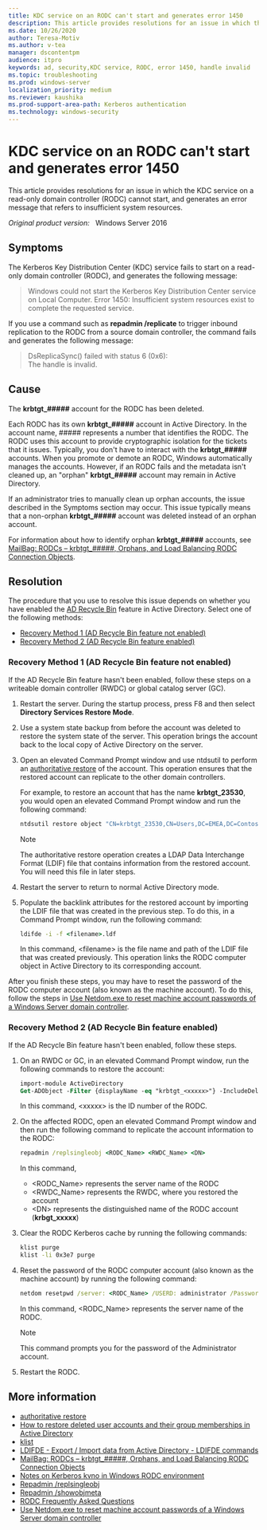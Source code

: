 ```yaml
---
title: KDC service on an RODC can't start and generates error 1450
description: This article provides resolutions for an issue in which the KDC service on a read-only domain controller (RODC) cannot start, and generates an error message that refers to insufficient system resources.
ms.date: 10/26/2020
author: Teresa-Motiv
ms.author: v-tea
manager: dscontentpm
audience: itpro
keywords: ad, security,KDC service, RODC, error 1450, handle invalid
ms.topic: troubleshooting
ms.prod: windows-server
localization_priority: medium
ms.reviewer: kaushika
ms.prod-support-area-path: Kerberos authentication
ms.technology: windows-security
---
```


# KDC service on an RODC can't start and generates error 1450

This article provides resolutions for an issue in which the KDC service on a read-only domain controller (RODC) cannot start, and generates an error message that refers to insufficient system resources.

_Original product version:_ &nbsp; Windows Server 2016

## Symptoms

The Kerberos Key Distribution Center (KDC) service fails to start on a read-only domain controller (RODC), and generates the following message:

> Windows could not start the Kerberos Key Distribution Center service on Local Computer. Error 1450: Insufficient system resources exist to complete the requested service.

If you use a command such as **repadmin /replicate** to trigger inbound replication to the RODC from a source domain controller, the command fails and generates the following message:

> DsReplicaSync() failed with status 6 (0x6):  
> The handle is invalid.

## Cause

The **krbtgt_#####** account for the RODC has been deleted.

Each RODC has its own **krbtgt_#####** account in Active Directory. In the account name, ##### represents a number that identifies the RODC. The RODC uses this account to provide cryptographic isolation for the tickets that it issues. Typically, you don't have to interact with the **krbtgt_#####** accounts. When you promote or demote an RODC, Windows automatically manages the accounts. However, if an RODC fails and the metadata isn't cleaned up, an "orphan" **krbtgt_#####** account may remain in Active Directory.

If an administrator tries to manually clean up orphan accounts, the issue described in the Symptoms section may occur. This issue typically means that a non-orphan **krbtgt_#####** account was deleted instead of an orphan account.

For information about how to identify orphan **krbtgt_#####** accounts, see [MailBag: RODCs – krbtgt_#####, Orphans, and Load Balancing RODC Connection Objects](https://techcommunity.microsoft.com/t5/core-infrastructure-and-security/mailbag-rodcs-krbtgt-orphans-and-load-balancing-rodc-connection/ba-p/256064).

## Resolution

The procedure that you use to resolve this issue depends on whether you have enabled the [AD Recycle Bin](https://docs.microsoft.com/previous-versions/windows/it-pro/windows-server-2008-R2-and-2008/dd379542(v=ws.10)) feature in Active Directory. Select one of the following methods:

- [Recovery Method 1 (AD Recycle Bin feature not enabled)](#method1)
- [Recovery Method 2 (AD Recycle Bin feature enabled)](#method2)

### <a id="method1"></a>Recovery Method 1 (AD Recycle Bin feature not enabled)

If the AD Recycle Bin feature hasn't been enabled, follow these steps on a writeable domain controller (RWDC) or global catalog server (GC).

1. Restart the server. During the startup process, press F8 and then select **Directory Services Restore Mode**.
1. Use a system state backup from before the account was deleted to restore the system state of the server. This operation brings the account back to the local copy of Active Directory on the server.
1. Open an elevated Command Prompt window and use ntdsutil to perform an [authoritative restore](https://docs.microsoft.com/previous-versions/windows/it-pro/windows-server-2012-r2-and-2012/cc732211(v=ws.11)) of the account. This operation ensures that the restored account can replicate to the other domain controllers.
   
   For example, to restore an account that has the name **krbtgt_23530**, you would open an elevated Command Prompt window and run the following command:
   
   ```cmd
   ntdsutil restore object "CN=krbtgt_23530,CN=Users,DC=EMEA,DC=Contoso,DC=com"
   ```
   
   > [!NOTE]  
   > The authoritative restore operation creates a LDAP Data Interchange Format (LDIF) file that contains information from the restored account. You will need this file in later steps.
   
1. Restart the server to return to normal Active Directory mode.
1. Populate the backlink attributes for the restored account by importing the LDIF file that was created in the previous step. To do this, in a Command Prompt window, run the following command:
   
   ```cmd
   ldifde -i -f <filename>.ldf
   ```

   In this command, \<filename> is the file name and path of the LDIF file that was created previously. This operation links the RODC computer object in Active Directory to its corresponding account.

After you finish these steps, you may have to reset the password of the RODC computer account (also known as the machine account). To do this, follow the steps in [Use Netdom.exe to reset machine account passwords of a Windows Server domain controller](https://docs.microsoft.com/troubleshoot/windows-server/windows-security/use-netdom-reset-domain-controller-password).

### <a id="method2"></a>Recovery Method 2 (AD Recycle Bin feature enabled)

If the AD Recycle Bin feature hasn't been enabled, follow these steps.

1. On an RWDC or GC, in an elevated Command Prompt window, run the following commands to restore the account:

   ```ps
   import-module ActiveDirectory
   Get-ADObject -Filter {displayName -eq "krbtgt_<xxxxx>"} -IncludeDeletedObjects | Restore-ADObject
   ```

   In this command, \<xxxxx> is the ID number of the RODC.

1. On the affected RODC, open an elevated Command Prompt window and then run the following command to replicate the account information to the RODC:

   ```cmd
   repadmin /replsingleobj <RODC_Name> <RWDC_Name> <DN>
   ```

   In this command,
   - \<RODC_Name> represents the server name of the RODC
   - \<RWDC_Name> represents the RWDC, where you restored the account
   - \<DN> represents the distinguished name of the RODC account (**krbgt_xxxxx**)

1. Clear the RODC Kerberos cache by running the following commands:
   
   ```cmd
   klist purge
   klist -li 0x3e7 purge
   ```

1. Reset the password of the RODC computer account (also known as the machine account) by running the following command:

   ```cmd
   netdom resetpwd /server: <RODC_Name> /USERD: administrator /Password:*
   ```

   In this command, \<RODC_Name> represents the server name of the RODC.

   > [!NOTE]  
   > This command prompts you for the password of the Administrator account.
1. Restart the RODC.

## More information

- [authoritative restore](https://docs.microsoft.com/previous-versions/windows/it-pro/windows-server-2012-r2-and-2012/cc732211(v=ws.11))
- [How to restore deleted user accounts and their group memberships in Active Directory](https://docs.microsoft.com/troubleshoot/windows-server/identity/retore-deleted-accounts-and-groups-in-ad)
- [klist](https://docs.microsoft.com/windows-server/administration/windows-commands/klist)
- [LDIFDE - Export / Import data from Active Directory - LDIFDE commands](https://support.microsoft.com/help/555636)
- [MailBag: RODCs – krbtgt_#####, Orphans, and Load Balancing RODC Connection Objects](https://techcommunity.microsoft.com/t5/core-infrastructure-and-security/mailbag-rodcs-krbtgt-orphans-and-load-balancing-rodc-connection/ba-p/256064)
- [Notes on Kerberos kvno in Windows RODC environment](https://docs.microsoft.com/archive/blogs/openspecification/notes-on-kerberos-kvno-in-windows-rodc-environment)
- [Repadmin /replsingleobj](https://docs.microsoft.com/previous-versions/windows/it-pro/windows-server-2012-r2-and-2012/cc742123(v=ws.11))
- [Repadmin /showobjmeta](https://docs.microsoft.com/previous-versions/windows/it-pro/windows-server-2012-r2-and-2012/cc742104(v=ws.11))
- [RODC Frequently Asked Questions](https://docs.microsoft.com/previous-versions/windows/it-pro/windows-server-2008-r2-and-2008/cc754956(v=ws.10))
- [Use Netdom.exe to reset machine account passwords of a Windows Server domain controller](https://docs.microsoft.com/troubleshoot/windows-server/windows-security/use-netdom-reset-domain-controller-password)
